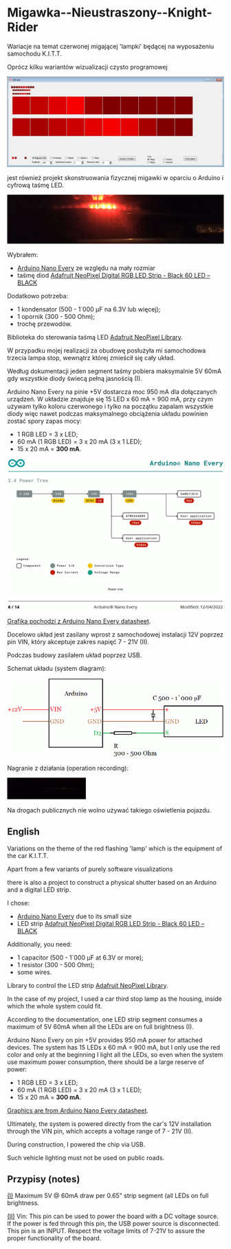 # Migawka--Nieustraszony--Knight-Rider

Wariacje na temat czerwonej migającej 'lampki' będącej na wyposażeniu samochodu K.I.T.T.

Oprócz kilku wariantów wizualizacji czysto programowej

<img src="https://github.com/jacek-mulawka/Migawka--Nieustraszony--Knight-Rider/blob/main/Gallery/LED_Test.jpg">

jest również projekt skonstruowania fizycznej migawki w oparciu o Arduino i cyfrową taśmę LED.

<img src="https://github.com/jacek-mulawka/Migawka--Nieustraszony--Knight-Rider/blob/main/Gallery/Migawka%20arduino.jpg">


Wybrałem:
* [Arduino Nano Every](https://store.arduino.cc/products/arduino-nano-every) ze względu na mały rozmiar
* taśmę diod [Adafruit NeoPixel Digital RGB LED Strip - Black 60 LED – BLACK](https://www.adafruit.com/product/1461?length=1)

Dodatkowo potrzeba:
* 1 kondensator (500 - 1`000 µF na 6.3V lub więcej);
* 1 opornik (300 - 500 Ohm);
* trochę przewodów.

Biblioteka do sterowania taśmą LED [Adafruit NeoPixel Library](https://github.com/adafruit/Adafruit_NeoPixel).

W przypadku mojej realizacji za obudowę posłużyła mi samochodowa trzecia lampa stop, wewnątrz której zmieścił się cały układ.

Według dokumentacji jeden segment taśmy pobiera maksymalnie 5V 60mA gdy wszystkie diody świecą pełną jasnością (I).

Arduino Nano Every na pinie +5V dostarcza moc 950 mA dla dołączanych urządzeń. W układzie znajduje się 15 LED x 60 mA = 900 mA, przy czym używam tylko koloru czerwonego i tylko na początku zapalam wszystkie diody więc nawet podczas maksymalnego obciążenia układu powinien zostać spory zapas mocy:
* 1 RGB LED = 3 x LED;
* 60 mA (1 RGB LED) = 3 x 20 mA (3 x 1 LED);
* 15 x 20 mA = __300 mA__.

<img src="https://github.com/jacek-mulawka/Migawka--Nieustraszony--Knight-Rider/blob/main/Gallery/Arduino%20Nano%20Every%20power%20tree.gif">

[Grafika pochodzi z Arduino Nano Every datasheet](https://docs.arduino.cc/resources/datasheets/ABX00028-datasheet.pdf).


Docelowo układ jest zasilany wprost z samochodowej instalacji 12V poprzez pin VIN, który akceptuje zakres napięć 7 - 21V (II).

Podczas budowy zasilałem układ poprzez USB.

Schemat układu (system diagram):

<img src="https://github.com/jacek-mulawka/Migawka--Nieustraszony--Knight-Rider/blob/main/Gallery/Migawka%20schemat.gif">

Nagranie z działania (operation recording):

<img src="https://github.com/jacek-mulawka/Migawka--Nieustraszony--Knight-Rider/blob/main/Gallery/Migawka%20arduino.gif">

Na drogach publicznych nie wolno używać takiego oświetlenia pojazdu.


## English

Variations on the theme of the red flashing 'lamp' which is the equipment of the car K.I.T.T.

Apart from a few variants of purely software visualizations

there is also a project to construct a physical shutter based on an Arduino and a digital LED strip.

I chose:
* [Arduino Nano Every](https://store.arduino.cc/products/arduino-nano-every) due to its small size
* LED strip [Adafruit NeoPixel Digital RGB LED Strip - Black 60 LED – BLACK](https://www.adafruit.com/product/1461?length=1)

Additionally, you need:
* 1 capacitor (500 - 1`000 µF at 6.3V or more);
* 1 resistor (300 - 500 Ohm);
* some wires.

Library to control the LED strip  [Adafruit NeoPixel Library](https://github.com/adafruit/Adafruit_NeoPixel).

In the case of my project, I used a car third stop lamp as the housing, inside which the whole system could fit.

According to the documentation, one LED strip segment consumes a maximum of 5V 60mA when all the LEDs are on full brightness (I).

Arduino Nano Every on pin +5V provides 950 mA power for attached devices. The system has 15 LEDs x 60 mA = 900 mA, but I only use the red color and only at the beginning I light all the LEDs, so even when the system use maximum power consumption, there should be a large reserve of power:
* 1 RGB LED = 3 x LED;
* 60 mA (1 RGB LED) = 3 x 20 mA (3 x 1 LED);
* 15 x 20 mA = __300 mA__.

[Graphics are from Arduino Nano Every datasheet](https://docs.arduino.cc/resources/datasheets/ABX00028-datasheet.pdf).

Ultimately, the system is powered directly from the car's 12V installation through the VIN pin, which accepts a voltage range of 7 - 21V (II).

During construction, I powered the chip via USB.

Such vehicle lighting must not be used on public roads.


## Przypisy (notes)
[(I)](https://www.adafruit.com/product/1461?length=1) Maximum 5V @ 60mA draw per 0.65" strip segment (all LEDs on full brightness.

[(II)](https://store.arduino.cc/products/arduino-nano-every) Vin: This pin can be used to power the board with a DC voltage source. If the power is fed through this pin, the USB power source is disconnected. This pin is an INPUT. Respect the voltage limits of 7-21V to assure the proper functionality of the board.
